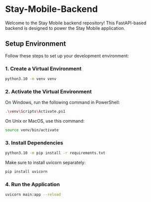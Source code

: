 # Stay-Mobile-Backend

Welcome to the Stay Mobile backend repository! This FastAPI-based backend is designed to power the Stay Mobile application.

## Setup Environment

Follow these steps to set up your development environment:

### 1. Create a Virtual Environment

```bash
python3.10 -m venv venv
```

### 2. Activate the Virtual Environment

On Windows, run the following command in PowerShell:

```bash
.\venv\Scripts\Activate.ps1
```

On Unix or MacOS, use this command:

```bash
source venv/bin/activate
```

### 3. Install Dependencies

```bash
python3.10 -m pip install -r requirements.txt
```

Make sure to install uvicorn separately:

```bash
pip install uvicorn
```

### 4. Run the Application

```bash
uvicorn main:app --reload
```
